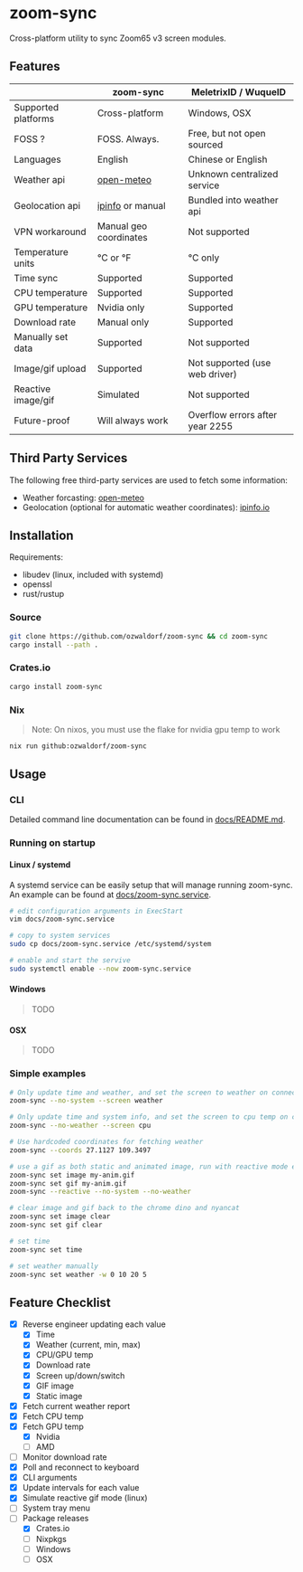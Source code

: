 # zoom-sync

Cross-platform utility to sync Zoom65 v3 screen modules.

## Features

|                     | zoom-sync              | MeletrixID / WuqueID            |
| ------------------- | ---------------------- | ------------------------------- |
| Supported platforms | Cross-platform         | Windows, OSX                    |
| FOSS ?              | FOSS. Always.          | Free, but not open sourced      |
| Languages           | English                | Chinese or English              |
| Weather api         | [open-meteo](https://open-meteo.com) | Unknown centralized service |
| Geolocation api     | [ipinfo](https://ipinfo.io) or manual | Bundled into weather api |
| VPN workaround      | Manual geo coordinates | Not supported                     |
| Temperature units   | °C or °F               | °C only                         |
| Time sync           | Supported              | Supported                       |
| CPU temperature     | Supported              | Supported                       |
| GPU temperature     | Nvidia only            | Supported                       |
| Download rate       | Manual only            | Supported                       |
| Manually set data   | Supported              | Not supported                   |
| Image/gif upload    | Supported              | Not supported (use web driver)  |
| Reactive image/gif  | Simulated              | Not supported                   |
| Future-proof        | Will always work       | Overflow errors after year 2255 |

## Third Party Services

The following free third-party services are used to fetch some information:

- Weather forcasting: [open-meteo](https://open-meteo.com)
- Geolocation (optional for automatic weather coordinates): [ipinfo.io](https://ipinfo.io)

## Installation

Requirements:

- libudev (linux, included with systemd)
- openssl
- rust/rustup

### Source

```bash
git clone https://github.com/ozwaldorf/zoom-sync && cd zoom-sync
cargo install --path .
```

### Crates.io

```bash
cargo install zoom-sync
```

### Nix

> Note: On nixos, you must use the flake for nvidia gpu temp to work

```bash
nix run github:ozwaldorf/zoom-sync
```

## Usage

### CLI

Detailed command line documentation can be found in [docs/README.md](./docs/README.md).

### Running on startup

#### Linux / systemd

A systemd service can be easily setup that will manage running zoom-sync.
An example can be found at [docs/zoom-sync.service](./docs/zoom-sync.service).

```bash
# edit configuration arguments in ExecStart
vim docs/zoom-sync.service

# copy to system services
sudo cp docs/zoom-sync.service /etc/systemd/system

# enable and start the servive
sudo systemctl enable --now zoom-sync.service
```

#### Windows

> TODO

#### OSX

> TODO

### Simple examples

```bash
# Only update time and weather, and set the screen to weather on connect:
zoom-sync --no-system --screen weather

# Only update time and system info, and set the screen to cpu temp on connect:
zoom-sync --no-weather --screen cpu

# Use hardcoded coordinates for fetching weather
zoom-sync --coords 27.1127 109.3497

# use a gif as both static and animated image, run with reactive mode enabled and no other data
zoom-sync set image my-anim.gif
zoom-sync set gif my-anim.gif
zoom-sync --reactive --no-system --no-weather

# clear image and gif back to the chrome dino and nyancat
zoom-sync set image clear
zoom-sync set gif clear

# set time
zoom-sync set time

# set weather manually
zoom-sync set weather -w 0 10 20 5
```

## Feature Checklist

- [x] Reverse engineer updating each value
  - [x] Time
  - [x] Weather (current, min, max)
  - [x] CPU/GPU temp
  - [x] Download rate
  - [x] Screen up/down/switch
  - [x] GIF image
  - [x] Static image
- [x] Fetch current weather report
- [x] Fetch CPU temp
- [x] Fetch GPU temp
  - [x] Nvidia
  - [ ] AMD
- [ ] Monitor download rate
- [x] Poll and reconnect to keyboard
- [x] CLI arguments
- [x] Update intervals for each value
- [x] Simulate reactive gif mode (linux)
- [ ] System tray menu
- [ ] Package releases
  - [x] Crates.io
  - [ ] Nixpkgs
  - [ ] Windows
  - [ ] OSX

